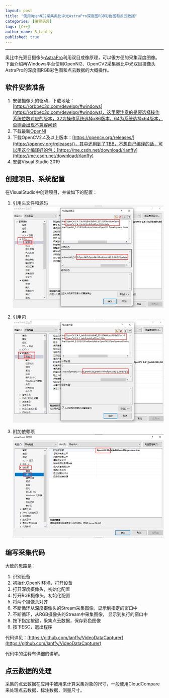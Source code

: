 ```yaml
---
layout: post
title: "使用OpenNI2采集奥比中光AstraPro深度图RGB彩色图和点云数据"
categories: [编程语言]
tags: [C++]
author_name: R_Lanffy
published: true
---
```

---

奥比中光双目摄像头[AstraPro](http://www.orbbec.com.cn/sys/37.html)利用双目成像原理，可以很方便的采集深度图像。下面介绍再Windows平台使用OpenNI2、OpenCV2采集奥比中光双目摄像头AstraPro的深度图RGB彩色图和点云数据的大概操作。

## 软件安装准备

1. 安装摄像头的驱动，下载地址：[https://orbbec3d.com/develop/#windows](https://orbbec3d.com/develop/#windows)，这里要注意的是要选择操作系统位数对应的版本，32为操作系统选择x86版本，64为系统选择x64版本，否则会出现不兼容问题
2. 下载最新[OpenNI](https://github.com/OpenNI/OpenNI2/releases)
3. 下载OpenCV2.4及以上版本：[https://opencv.org/releases/](https://opencv.org/releases/)，其中还用到了TBB，不想自己编译的话，可以用这个编译好的包：[https://me.csdn.net/download/rlanffy](https://me.csdn.net/download/rlanffy)
4. 安装Visual Studio 2019

## 创建项目、系统配置 

在VisualStudio中创建项目，并做如下的配置：

1. 引用头文件和源码
    ![](/images/posts/2019/10/astra1.jpg)

2. 引用包
    ![](/images/posts/2019/10/astra2.jpg)
    
3. 附加依赖项
    ![](/images/posts/2019/10/astra3.jpg)

## 编写采集代码

大致的思路是：

1. 识别设备
2. 初始化OpenNI环境，打开设备
3. 打开深度摄像头，初始化配置
4. 打开RGB摄像头，初始化配置
5. 将两个摄像头对齐
6. 不断循环从深度摄像头的Stream采集图像，显示到指定的窗口中
7. 不断循环，从RGB摄像头的Stream中采集图像， 显示到执行的窗口中
8. 按下指定按键，采集点云数据，保存彩色图像
9. 按下ESC，退出程序

代码详见：[https://github.com/lanffy/VideoDataCapturer](https://github.com/lanffy/VideoDataCapturer)

代码中的注释有详细的讲解。

## 点云数据的处理

采集的点云数据在应用中被用来计算采集对象的尺寸，一般使用CloudCompare来处理点云数据，标注数据，测量尺寸。

